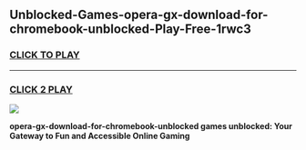 
## Unblocked-Games-opera-gx-download-for-chromebook-unblocked-Play-Free-1rwc3
<h3>
<a href="https://premium76.site?title=opera-gx-download-for-chromebook-unblocked&ref=19M">CLICK TO PLAY</a></h3>
<hr>

<h3>
<a href="https://premium76.site?title=opera-gx-download-for-chromebook-unblocked&ref=19M">CLICK 2 PLAY</a>
  
</h3>

<a href="https://premium76.site?title=opera-gx-download-for-chromebook-unblocked&ref=19M"><img src="https://clearcache.store/games.png"></a>


**opera-gx-download-for-chromebook-unblocked games unblocked: Your Gateway to Fun and Accessible Online Gaming**
